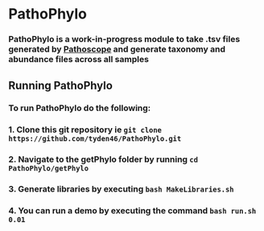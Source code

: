 # PathoPhylo
### PathoPhylo is a work-in-progress module to take .tsv files generated by [Pathoscope](https://github.com/PathoScope/PathoScope) and generate taxonomy and abundance files across all samples 
## Running PathoPhylo
### To run PathoPhylo do the following:
### 1. Clone this git repository ie `git clone https://github.com/tyden46/PathoPhylo.git`
### 2. Navigate to the getPhylo folder by running `cd PathoPhylo/getPhylo`
### 3. Generate libraries by executing `bash MakeLibraries.sh`
### 4. You can run a demo by executing the command `bash run.sh 0.01`
